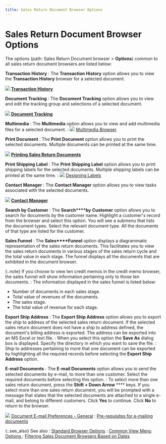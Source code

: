 ```yaml
---
title: Sales Return Document Browser Options
---
```


# Sales Return Document Browser Options


The options (path: Sales Return Document browser > **Options**)  common to all sales return document browsers are listed below:


**Transaction History**
: The **Transaction 
 History** option allows you to view the **Transaction 
 History** browser for a selected document.


**![]({{site.sp_baseurl}}/img/lens.gif) [Transaction  History]({{site.sp_baseurl}}/sales-ret-docs/sales-ret-doc/common-opts/trans-hist/transaction_history.html)**


**Document Tracking**
: The **Document Tracking**  option allows you to view and edit the tracking group and selections of  a selected document.


**![]({{site.sp_baseurl}}/img/lens.gif) [Document  Tracking]({{site.sp_baseurl}}/sales-ret-docs/sales-ret-doc/common-opts/docs/document_tracking_common_sales_document_options_sales_return_document_content.html)**


**Multimedia**
: The **Multimedia**  option allows you to view and add multimedia files for a selected document.
: ![]({{site.sp_baseurl}}/img/lens.gif) [Multimedia  Browser]({{site.sp_baseurl}}/sales-docs/docs-profile/options/docs/multimedia_browser_additional_document_information_sales_content.html)


**Print Document**
: The **Print Document**  option allows you to print the selected documents. Multiple documents  can be printed at the same time.


**![]({{site.sp_baseurl}}/img/lens.gif) [Printing  Sales Return Documents]({{site.sp_baseurl}}/sales-ret-docs/sales-ret-doc/common-opts/print/printing_sales_documents_common_browser_options_sales_return_documents_content.html)**


**Print Shipping Label**
: The **Print Shipping 
 Label** option allows you to print shipping labels for the selected  documents. Multiple shipping labels can be printed at the same time.
: ![]({{site.sp_baseurl}}/img/lens.gif) [Designing  Labels ]({{site.wwe_chm}}/everest-client/ui/browsers/options/label-designer/creating/design_and_create_new_labels.html)


**Contact Manager**
: The **Contact Manager**  option allows you to view tasks associated with the selected documents.


**![]({{site.sp_baseurl}}/img/lens.gif) [Contact  Manager]({{site.sp_baseurl}}/sales-ret-docs/sales-ret-doc/common-opts/contact-manager/contact_manager.html)**


**Search by Customer**
: The **Search****by** **Customer**  option allows you to search for documents by the customer name. Highlight  a customer's record from the browser and select this option. You will  see a submenu that lists the document types. Select the relevant document  type. All the documents of that type are listed for the customer.


**Sales Funnel**
: The **Sales****Funnel** option displays a diagrammatic  representation of the sales return documents. This facilitates you to  view the sales return documents in various stages of the sales return  cycle and the total value in each stage. The funnel displays all the documents  that are exhibited in the document browser.


{:.note}
If you choose to view ten credit memos in the credit  memo browser, the sales funnel will show information pertaining only to  those ten documents.
: The information displayed in the sales funnel is  listed below:

- Number of documents  in each sales stage.
- Total value  of revenues of the documents.
- The sales stage.
- The total value  of revenue for each stage.



**Export Ship Address**
: The **Export Ship 
 Address** option allows you to export the ship to address of the  selected sales return document. If the selected sales return document  does not have a ship to address defined, the document's billing address  is exported. The address can be exported into an MS Excel or text file.
: When you select this option the **Save 
 As** dialog box is displayed. Specify the directory in which you  want to save the file.
: Ship to addresses pertaining to more that one document  can be exported by highlighting all the required records before selecting  the **Export Ship Address** option.


**E-mail  Documents**
: The **E-mail 
 Documents** option allows you <font style="font-family: Verdana;" face="verdana"><span style="font-family: Verdana, sans-serif;">to</span><span style="font-size: 11pt;"> </span></font>send the selected documents by  e-mail, to  more than one customer. Select the required documents before selecting  this option.
: To select more than one sales return document, press  the **Shift + Down Arrow** **** keys. If you select more than one sales return document, you will  be prompted with a message that states that the selected documents are  attached to a single e-mail,  and belong to different customers. Click **Yes**  to continue. Click **No** to return  to the browser.


![]({{site.sp_baseurl}}/img/lens.gif) [Document  E-mail Preferences  - General]({{site.sp_baseurl}}/sales-docs/docs-profile/options/email/document_e_mail_preferences_dialog_box_general_sales_docs.html)
: [Pre-requisites  for e-mailing documents]({{site.pp_chm}}/misc/pre_requisites_for_e_mailing_documents.html)


{:.see_also}
See also
: [Standard  Browser Options]({{site.wwe_chm}}/everest-client/ui/browsers/standard_browser_options.html)
: [Common  View Menu Options ]({{site.sp_baseurl}}/misc/common_view_menu_options_sales_sales_return_docs.html)
: [Filtering  Sales Document Browsers Based on Dates]({{site.sp_baseurl}}/sales-docs/browser/filtering_sales_documents_browsers_based_on_dates.html)
